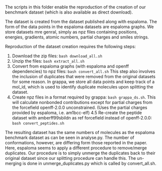 The scripts in this folder enable the reproduction of the creation of our benchmark dataset (which is also available as direct download).

The dataset is created from the dataset published along with espaloma. The form of the data points in the espaloma datasets are espaloma graphs. We store datasets mre genral, simply as npz files containing positions, energies, gradients, atomic numbers, partial charges and smiles strings.

Reproduction of the dataset creation requires the following steps:

1. Download the zip files: `bash download_all.sh`
2. Unzip the files: `bash extract_all.sh`
3. Convert from espaloma graphs (with espaloma and openff dependencies) to npz files: `bash convert_all.sh` This step also involves the inclusion of duplicates that were removed from the original datasets for some reason. In grappa, we store all data points and keep track of a mol_id, which is used to identify duplicate molecules upon splitting the dataset.
4. Create npz files in a format required by grappa: `bash grappa_ds.sh`. This will calculate nonbonded contributions except for partial charges from the forcefield openff-2.0.0 unconstrained. (Uses the partial charges provided by espaloma, i.e. am1bcc-elf)
4.5 Re-create the peptide dataset with amberff99sbildn as ref forcefield instead of openff-2.0.0: `bash convert_peptides.sh`

The resulting dataset has the same numbers of molecules as the espaloma benchmark dataset as can be seen in analyse.py.
The number of conformations, however, are differing form those reported in the paper. Here, espaloma seems to apply a different procedure to remove/merge duplicates. Our procedure is to simply unmerge the duplicates back to their original dataset since our splitting procedure can handle this. The un-merging is done in unmerge_duplicates.py which is called by convert_all.sh.